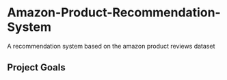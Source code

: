 # Amazon-Product-Recommendation-System
A recommendation system based on the amazon product reviews dataset


Project Goals
-  